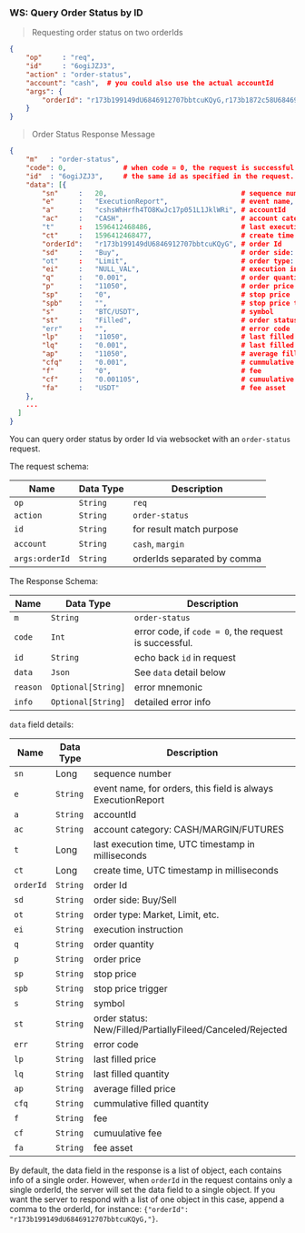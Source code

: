 ### WS: Query Order Status by ID

> Requesting order status on two orderIds

```json
{
    "op"     : "req",
    "id"     : "6ogiJZJ3",
    "action" : "order-status",
    "account": "cash",  # you could also use the actual accountId
    "args": {
        "orderId": "r173b199149dU6846912707bbtcuKQyG,r173b1872c58U6846912707bbtcuAJW5"
    }
}
```

> Order Status Response Message

```json
{
    "m"   : "order-status", 
    "code": 0,              # when code = 0, the request is successful. 
    "id"  : "6ogiJZJ3",     # the same id as specified in the request. 
    "data": [{
        "sn"     :   20,                                 # sequence number
        "e"      :   "ExecutionReport",                  # event name, for orders, this field is always ExecutionReport
        "a"      :   "cshsWhHrfh4TO8KwJc17p051L1JklWRi", # accountId
        "ac"     :   "CASH",                             # account category: CASH/MARGIN/FUTURES
        "t"      :   1596412468486,                      # last execution time
        "ct"     :   1596412468477,                      # create time
        "orderId":   "r173b199149dU6846912707bbtcuKQyG", # order Id
        "sd"     :   "Buy",                              # order side: Buy/Sell
        "ot"     :   "Limit",                            # order type: Market, Limit, etc.
        "ei"     :   "NULL_VAL",                         # execution instruction
        "q"      :   "0.001",                            # order quantity
        "p"      :   "11050",                            # order price 
        "sp"     :   "0",                                # stop price
        "spb"    :   "",                                 # stop price trigger
        "s"      :   "BTC/USDT",                         # symbol
        "st"     :   "Filled",                           # order status: New/Filled/PartiallyFileed/Canceled/Rejected
        "err"    :   "",                                 # error code
        "lp"     :   "11050",                            # last filled price
        "lq"     :   "0.001",                            # last filled quantity
        "ap"     :   "11050",                            # average filled price 
        "cfq"    :   "0.001",                            # cummulative filled quantity
        "f"      :   "0",                                # fee
        "cf"     :   "0.001105",                         # cumuulative fee
        "fa"     :   "USDT"                              # fee asset
    },
    ...
  ]
}
```

You can query order status by order Id via websocket with an `order-status` request. 

The request schema:

 Name          | Data Type | Description                
-------------- | --------- | -------------------------- 
 `op`          | `String`  | `req`                      
 `action`      | `String`  | `order-status`  
 `id`          | `String`  | for result match purpose
 `account`     | `String`  | `cash`, `margin`         
 `args:orderId`| `String`  | orderIds separated by comma


The Response Schema:

 Name     | Data Type          | Description                   
--------- | ------------------ | ----------------------------- 
 `m`      | `String`           | `order-status`
 `code`   | `Int`              | error code, if `code = 0`, the request is successful.
 `id`     | `String`           | echo back `id` in request
 `data`   | `Json`             | See `data` detail below
 `reason` | `Optional[String]` | error mnemonic
 `info`   | `Optional[String]` | detailed error info


`data` field details:

Name      | Data Type | Description
--------- | ----------| -----------------------------
`sn`      | Long      | sequence number
`e`       | `String`  | event name, for orders, this field is always ExecutionReport
`a`       | `String`  | accountId
`ac`      | `String`  | account category: CASH/MARGIN/FUTURES
`t`       | Long      | last execution time, UTC timestamp in milliseconds
`ct`      | Long      | create time, UTC timestamp in milliseconds
`orderId` | `String`  | order Id
`sd`      | `String`  | order side: Buy/Sell
`ot`      | `String`  | order type: Market, Limit, etc.
`ei`      | `String`  | execution instruction
`q`       | `String`  | order quantity
`p`       | `String`  | order price 
`sp`      | `String`  | stop price
`spb`     | `String`  | stop price trigger
`s`       | `String`  | symbol
`st`      | `String`  | order status: New/Filled/PartiallyFileed/Canceled/Rejected
`err`     | `String`  | error code
`lp`      | `String`  | last filled price
`lq`      | `String`  | last filled quantity
`ap`      | `String`  | average filled price 
`cfq`     | `String`  | cummulative filled quantity
`f`       | `String`  | fee
`cf`      | `String`  | cumuulative fee
`fa`      | `String`  | fee asset


By default, the data field in the response is a list of object, each contains info of a single order. However, when `orderId` in the request contains only a single orderId,
the server will set the data field to a single object. If you want the server to respond with a list of one object in this case, append a comma to the orderId, for instance:
`{"orderId": "r173b199149dU6846912707bbtcuKQyG,"}`.


